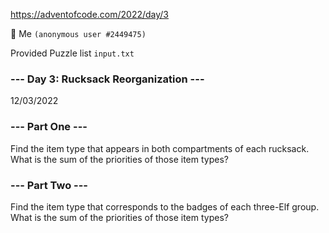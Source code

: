 https://adventofcode.com/2022/day/3

:man_dancing: Me ```(anonymous user #2449475)```

Provided Puzzle list ```input.txt```

### --- Day 3: Rucksack Reorganization ---

12/03/2022

### --- Part One ---

Find the item type that appears in both compartments of each rucksack. <br>
What is the sum of the priorities of those item types?

### --- Part Two ---
Find the item type that corresponds to the badges of each three-Elf group. <br>
What is the sum of the priorities of those item types?
